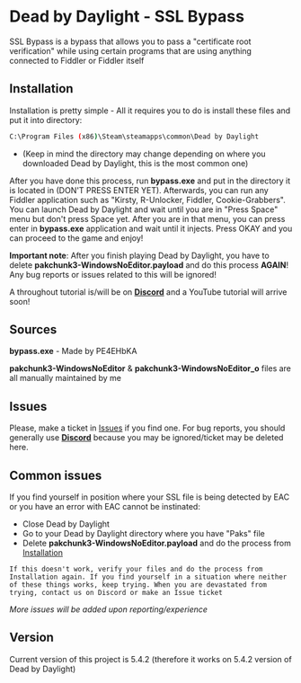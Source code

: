 # Dead by Daylight - SSL Bypass

SSL Bypass is a bypass that allows you to pass a "certificate root verification" while using certain programs that are using anything connected to Fiddler or Fiddler itself

## Installation

Installation is pretty simple - All it requires you to do is install these files and put it into directory:

```bash
C:\Program Files (x86)\Steam\steamapps\common\Dead by Daylight
```
* (Keep in mind the directory may change depending on where you downloaded Dead by Daylight, this is the most common one)

After you have done this process, run **bypass.exe** and put in the directory it is located in (DON'T PRESS ENTER YET). Afterwards, you can run any Fiddler application such as "Kirsty, R-Unlocker, Fiddler, Cookie-Grabbers". You can launch Dead by Daylight and wait until you are in "Press Space" menu but don't press Space yet. After you are in that menu, you can press enter in **bypass.exe** application and wait until it injects. Press OKAY and you can proceed to the game and enjoy!

**Important note**: After you finish playing Dead by Daylight, you have to delete **pakchunk3-WindowsNoEditor.payload** and do this process **AGAIN**! Any bug reports or issues related to this will be ignored!

A throughout tutorial is/will be on **[Discord](https://discord.gg/QEMB67wXzx)** and a YouTube tutorial will arrive soon! 



## Sources

**bypass.exe** - Made by PE4EHbKA

**pakchunk3-WindowsNoEditor** & **pakchunk3-WindowsNoEditor_o** files are all manually maintained by me


## Issues
Please, make a ticket in [Issues](https://github.com/icedteafrog/ssl-bypass/issues) if you find one. For bug reports, you should generally use **[Discord](https://discord.gg/QEMB67wXzx)** because you may be ignored/ticket may be deleted here.

## Common issues
If you find yourself in position where your SSL file is being detected by EAC or you have an error with EAC cannot be instinated:
* Close Dead by Daylight
* Go to your Dead by Daylight directory where you have "Paks" file
* Delete **pakchunk3-WindowsNoEditor.payload** and do the process from [Installation](#installation)

`If this doesn't work, verify your files and do the process from Installation again. If you find yourself in a situation where neither of these things works, keep trying. When you are devastated from trying, contact us on Discord or make an Issue ticket`

*More issues will be added upon reporting/experience*

## Version

Current version of this project is 5.4.2 (therefore it works on 5.4.2 version of Dead by Daylight)
